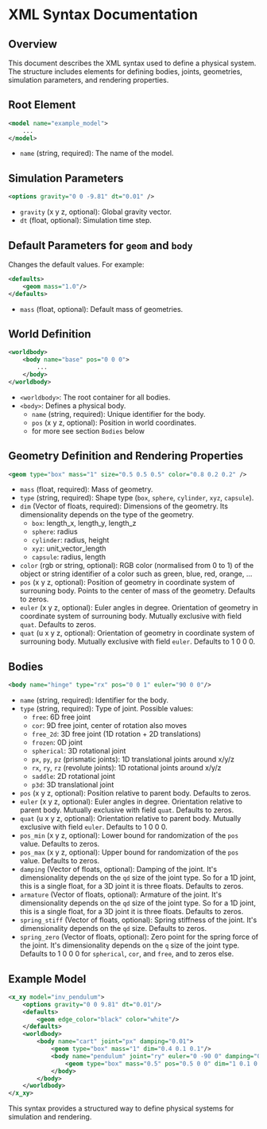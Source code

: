 # XML Syntax Documentation

## Overview
This document describes the XML syntax used to define a physical system. The structure includes elements for defining bodies, joints, geometries, simulation parameters, and rendering properties.

## Root Element
```xml
<model name="example_model">
    ...
</model>
```
- `name` (string, required): The name of the model.

## Simulation Parameters
```xml
<options gravity="0 0 -9.81" dt="0.01" />
```
- `gravity` (x y z, optional): Global gravity vector.
- `dt` (float, optional): Simulation time step.

## Default Parameters for `geom` and `body`
Changes the default values. For example:

```xml
<defaults>
    <geom mass="1.0"/>
</defaults>
```
- `mass` (float, optional): Default mass of geometries.

## World Definition
```xml
<worldbody>
    <body name="base" pos="0 0 0">
        ...
    </body>
</worldbody>
```
- `<worldbody>`: The root container for all bodies.
- `<body>`: Defines a physical body.
  - `name` (string, required): Unique identifier for the body.
  - `pos` (x y z, optional): Position in world coordinates.
  - for more see section `Bodies` below

## Geometry Definition and Rendering Properties
```xml
<geom type="box" mass="1" size="0.5 0.5 0.5" color="0.8 0.2 0.2" />
```
- `mass` (float, required): Mass of geometry.
- `type` (string, required): Shape type (`box`, `sphere`, `cylinder`, `xyz`, `capsule`).
- `dim` (Vector of floats, required): Dimensions of the geometry. Its dimensionality depends on the type of the geometry. 
    - `box`: length_x, length_y, length_z
    - `sphere`: radius
    - `cylinder`: radius, height
    - `xyz`: unit_vector_length
    - `capsule`: radius, length
- `color` (rgb or string, optional): RGB color (normalised from 0 to 1) of the object or string identifier of a color such as green, blue, red, orange, ...
- `pos` (x y z, optional): Position of geometry in coordinate system of surrouning body. Points to the center of mass of the geometry. Defaults to zeros.
- `euler` (x y z, optional): Euler angles in degree. Orientation of geometry in coordinate system of surrouning body. Mutually exclusive with field `quat`. Defaults to zeros.
- `quat` (u x y z, optional): Orientation of geometry in coordinate system of surrouning body. Mutually exclusive with field `euler`. Defaults to 1 0 0 0.

## Bodies
```xml
<body name="hinge" type="rx" pos="0 0 1" euler="90 0 0"/>
```
- `name` (string, required): Identifier for the body.
- `type` (string, required): Type of joint. Possible values:
  - `free`: 6D free joint
  - `cor`: 9D free joint, center of rotation also moves
  - `free_2d`: 3D free joint (1D rotation + 2D translations)
  - `frozen`: 0D joint
  - `spherical`: 3D rotational joint
  - `px`, `py`, `pz` (prismatic joints): 1D translational joints around x/y/z
  - `rx`, `ry`, `rz` (revolute joints): 1D rotational joints around x/y/z
  - `saddle`: 2D rotational joint
  - `p3d`: 3D translational joint
- `pos` (x y z, optional): Position relative to parent body. Defaults to zeros.
- `euler` (x y z, optional): Euler angles in degree. Orientation relative to parent body. Mutually exclusive with field `quat`. Defaults to zeros.
- `quat` (u x y z, optional): Orientation relative to parent body. Mutually exclusive with field `euler`. Defaults to 1 0 0 0.
- `pos_min` (x y z, optional): Lower bound for randomization of the `pos` value. Defaults to zeros.
- `pos_max` (x y z, optional): Upper bound for randomization of the `pos` value. Defaults to zeros.
- `damping` (Vector of floats, optional): Damping of the joint. It's dimensionality depends on the `qd` size of the joint type. So for a 1D joint, this is a single float, for a 3D joint it is three floats. Defaults to zeros.
- `armature` (Vector of floats, optional): Armature of the joint. It's dimensionality depends on the `qd` size of the joint type. So for a 1D joint, this is a single float, for a 3D joint it is three floats. Defaults to zeros.
- `spring_stiff` (Vector of floats, optional): Spring stiffness of the joint. It's dimensionality depends on the `qd` size. Defaults to zeros.
- `spring_zero` (Vector of floats, optional): Zero point for the spring force of the joint. It's dimensionality depends on the `q` size of the joint type. Defaults to 1 0 0 0 for `spherical`, `cor`, and `free`, and to zeros else.

## Example Model
```xml
<x_xy model="inv_pendulum">
    <options gravity="0 0 9.81" dt="0.01"/>
    <defaults>
        <geom edge_color="black" color="white"/>
    </defaults>
    <worldbody>
        <body name="cart" joint="px" damping="0.01">
            <geom type="box" mass="1" dim="0.4 0.1 0.1"/>
            <body name="pendulum" joint="ry" euler="0 -90 0" damping="0.01">
                <geom type="box" mass="0.5" pos="0.5 0 0" dim="1 0.1 0.1"/>
            </body>
        </body>
    </worldbody>
</x_xy>
```

This syntax provides a structured way to define physical systems for simulation and rendering.
